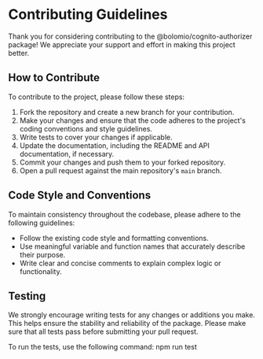 # Contributing Guidelines

Thank you for considering contributing to the @bolomio/cognito-authorizer package! We appreciate your support and effort in making this project better.

## How to Contribute

To contribute to the project, please follow these steps:

1. Fork the repository and create a new branch for your contribution.
2. Make your changes and ensure that the code adheres to the project's coding conventions and style guidelines.
3. Write tests to cover your changes if applicable.
4. Update the documentation, including the README and API documentation, if necessary.
5. Commit your changes and push them to your forked repository.
6. Open a pull request against the main repository's `main` branch.

## Code Style and Conventions

To maintain consistency throughout the codebase, please adhere to the following guidelines:

- Follow the existing code style and formatting conventions.
- Use meaningful variable and function names that accurately describe their purpose.
- Write clear and concise comments to explain complex logic or functionality.

## Testing

We strongly encourage writing tests for any changes or additions you make. This helps ensure the stability and reliability of the package. Please make sure that all tests pass before submitting your pull request.

To run the tests, use the following command: npm run test
